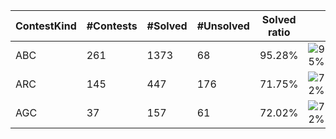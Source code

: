 | ContestKind | #Contests | #Solved | #Unsolved | Solved ratio | |
| - | - | - | - | - | - |
| ABC | 261 | 1373 | 68 | 95.28% | ![95%](https://progress-bar.dev/95?title=Solved) |
| ARC | 145 | 447 | 176 | 71.75% | ![72%](https://progress-bar.dev/72?title=Solved) |
| AGC | 37 | 157 | 61 | 72.02% | ![72%](https://progress-bar.dev/72?title=Solved) |

